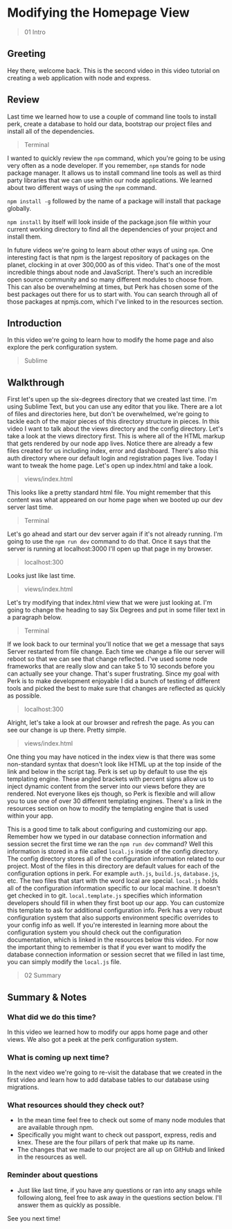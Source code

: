 # Modifying the Homepage View

> 01 Intro

## Greeting

Hey there, welcome back. This is the second video in this video tutorial on creating a web application with node and express.

## Review

Last time we learned how to use a couple of command line tools to install perk, create a database to hold our data, bootstrap our project files and install all of the dependencies.

> Terminal

I wanted to quickly review the `npm` command, which you're going to be using very often as a node developer. If you remember, `npm` stands for node package manager. It allows us to install command line tools as well as third party libraries that we can use within our node applications. We learned about two different ways of using the `npm` command.

`npm install -g` followed by the name of a package will install that package globally.

`npm install` by itself will look inside of the package.json file within your current working directory to find all the dependencies of your project and install them.

In future videos we're going to learn about other ways of using `npm`. One interesting fact is that npm is the largest repository of packages on the planet, clocking in at over 300,000 as of this video. That's one of the most incredible things about node and JavaScript. There's such an incredible open source community and so many different modules to choose from. This can also be overwhelming at times, but Perk has chosen some of the best packages out there for us to start with. You can search through all of those packages at npmjs.com, which I've linked to in the resources section.


## Introduction

In this video we're going to learn how to modify the home page and also explore the perk configuration system.

> Sublime

## Walkthrough

First let's upen up the six-degrees directory that we created last time. I'm using Sublime Text, but you can use any editor that you like. There are a lot of files and directories here, but don't be overwhelmed, we're going to tackle each of the major pieces of this directory structure in pieces. In this video I want to talk about the views directory and the config directory. Let's take a look at the views directory first. This is where all of the HTML markup that gets rendered by our node app lives. Notice there are already a few files created for us including index, error and dashboard. There's also this auth directory where our default login and registration pages live. Today I want to tweak the home page. Let's open up index.html and take a look.

> views/index.html

This looks like a pretty standard html file. You might remember that this content was what appeared on our home page when we booted up our dev server last time.

> Terminal

Let's go ahead and start our dev server again if it's not already running. I'm going to use the `npm run dev` command to do that. Once it says that the server is running at localhost:3000 I'll open up that page in my browser.

> localhost:300

Looks just like last time.

> views/index.html

Let's try modifying that index.html view that we were just looking at. I'm going to change the heading to say Six Degrees and put in some filler text in a paragraph below.

> Terminal

If we look back to our terminal you'll notice that we get a message that says Server restarted from file change. Each time we change a file our server will reboot so that we can see that change reflected. I've used some node frameworks that are really slow and can take 5 to 10 seconds before you can actually see your change. That's super frustrating. Since my goal with Perk is to make development enjoyable I did a bunch of testing of different tools and picked the best to make sure that changes are reflected as quickly as possible.

> localhost:300

Alright, let's take a look at our browser and refresh the page. As you can see our change is up there. Pretty simple.

> views/index.html

One thing you may have noticed in the index view is that there was some non-standard syntax that doesn't look like HTML up at the top inside of the link and below in the script tag. Perk is set up by default to use the ejs templating engine. These angled brackets with percent signs allow us to inject dynamic content from the server into our views before they are rendered. Not everyone likes ejs though, so Perk is flexible and will allow you to use one of over 30 different templating engines. There's a link in the resources section on how to modify the templating engine that is used within your app.

This is a good time to talk about configuring and customizing our app. Remember how we typed in our database connection information and session secret the first time we ran the `npm run dev` command? Well this information is stored in a file called `local.js` inside of the config directory. The config directory stores all of the configuration information related to our project. Most of the files in this directory are default values for each of the configuration options in perk. For example `auth.js`, `build.js`, `database.js`, etc. The two files that start with the word local are special. `local.js` holds all of the configuration information specific to our local machine. It doesn't get checked in to git. `local.template.js` specifies which information developers should fill in when they first boot up our app. You can customize this template to ask for additional configuration info. Perk has a very robust configuration system that also supports environment specific overrides to your config info as well. If you're interested in learning more about the configuration system you should check out the configuration documentation, which is linked in the resources below this video. For now the important thing to remember is that if you ever want to modify the database connection information or session secret that we filled in last time, you can simply modify the `local.js` file.

> 02 Summary

## Summary & Notes

### What did we do this time?

In this video we learned how to modify our apps home page and other views. We also got a peek at the perk configuration system.

### What is coming up next time?

In the next video we're going to re-visit the database that we created in the first video and learn how to add database tables to our database using migrations.

### What resources should they check out?

* In the mean time feel free to check out some of many node modules that are available through npm.
* Specifically you might want to check out passport, express, redis and knex. These are the four pillars of perk that make up its name.
* The changes that we made to our project are all up on GitHub and linked in the resources as well.

### Reminder about questions

* Just like last time, if you have any questions or ran into any snags while following along, feel free to ask away in the questions section below. I'll answer them as quickly as possible.

See you next time!
